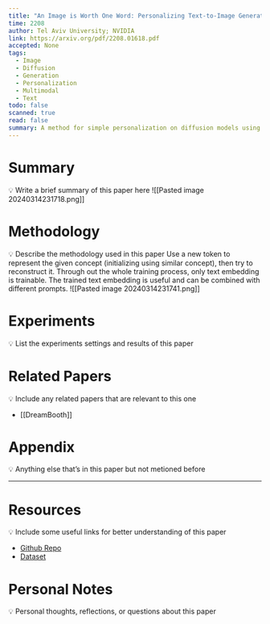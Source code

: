 ```yaml
---
title: "An Image is Worth One Word: Personalizing Text-to-Image Generation using Textual Inversion"
time: 2208
author: Tel Aviv University; NVIDIA
link: https://arxiv.org/pdf/2208.01618.pdf
accepted: None
tags:
  - Image
  - Diffusion
  - Generation
  - Personalization
  - Multimodal
  - Text
todo: false
scanned: true
read: false
summary: A method for simple personalization on diffusion models using text embedding.
---
```

# Summary
💡 Write a brief summary of this paper here
![[Pasted image 20240314231718.png]]
# Methodology
💡 Describe the methodology used in this paper
Use a new token to represent the given concept (initializing using similar concept), then try to reconstruct it. Through out the whole training process, only text embedding is trainable. The trained text embedding is useful and can be combined with different prompts. 
![[Pasted image 20240314231741.png]]
# Experiments
💡 List the experiments settings and results of this paper

# Related Papers
💡 Include any related papers that are relevant to this one
- [[DreamBooth]]
# Appendix
💡 Anything else that’s in this paper but not metioned before

---
# Resources
💡 Include some useful links for better understanding of this paper
- [Github Repo](https://github.com/rinongal/textual_inversion)
- [Dataset](https://drive.google.com/drive/folders/1d2UXkX0GWM-4qUwThjNhFIPP7S6WUbQJ)

# Personal Notes
💡 Personal thoughts, reflections, or questions about this paper